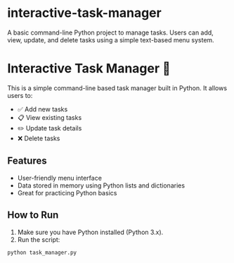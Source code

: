 # interactive-task-manager
A basic command-line Python project to manage tasks. Users can add, view, update, and delete tasks using a simple text-based menu system.
# Interactive Task Manager 📝

This is a simple command-line based task manager built in Python. It allows users to:

- ✅ Add new tasks
- 📋 View existing tasks
- ✏️ Update task details
- ❌ Delete tasks

## Features
- User-friendly menu interface
- Data stored in memory using Python lists and dictionaries
- Great for practicing Python basics

## How to Run
1. Make sure you have Python installed (Python 3.x).
2. Run the script:
```bash
python task_manager.py
